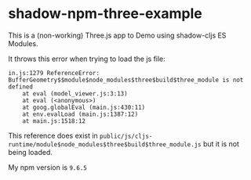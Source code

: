 # shadow-npm-three-example

This is a (non-working) Three.js app to Demo using shadow-cljs ES Modules.

It throws this error when trying to load the js file:

``` text
in.js:1279 ReferenceError: BufferGeometry$$module$node_modules$three$build$three_module is not defined
    at eval (model_viewer.js:3:13)
    at eval (<anonymous>)
    at goog.globalEval (main.js:430:11)
    at env.evalLoad (main.js:1387:12)
    at main.js:1518:12
```

This reference does exist in `public/js/cljs-runtime/module$node_modules$three$build$three_module.js`  but it is not being loaded.

My npm version is `9.6.5`
